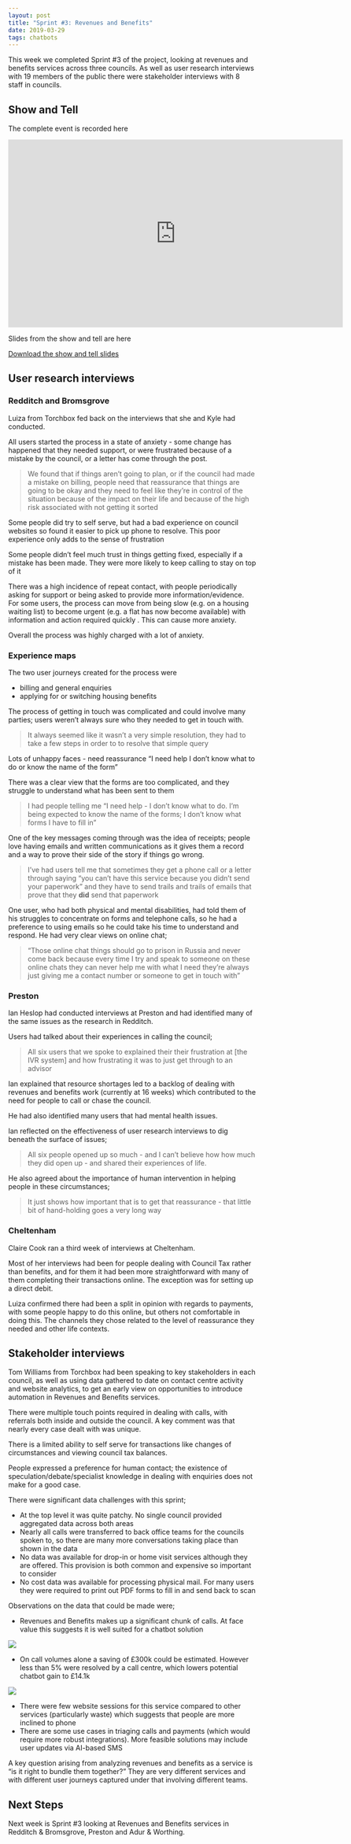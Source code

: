 ```yaml
---
layout: post
title: "Sprint #3: Revenues and Benefits"
date: 2019-03-29
tags: chatbots
---
```


This week we completed Sprint #3 of the project, looking at revenues and benefits services across three councils. As well as user research interviews with 19 members of the public there were stakeholder interviews with 8 staff in councils.

## Show and Tell

The complete event is recorded here

<iframe width="680" height="382" src="https://www.youtube.com/embed/8126PhwnDxg?start=13" frameborder="0" allow="accelerometer; autoplay; encrypted-media; gyroscope; picture-in-picture" allowfullscreen=""></iframe>

Slides from the show and tell are here

[Download the show and tell slides](https://localdigitalchatbots.github.io/uploads/Chatbots%20Show%20and%20tell%2029Mar.pdf)

## User research interviews

### Redditch and Bromsgrove

Luiza from Torchbox fed back on the interviews that she and Kyle had conducted.

All users started the process in a state of anxiety - some change has happened that they needed support, or were frustrated because of a mistake by the council, or a letter has come through the post.

> We found that if things aren’t going to plan, or if the council had made a mistake on billing, people need that reassurance that things are going to be okay and they need to feel like they’re in control of the situation because of the impact on their life and because of the high risk associated with not getting it sorted

Some people did try to self serve, but had a bad experience on council websites so found it easier to pick up phone to resolve. This poor experience only adds to the sense of frustration

Some people didn’t feel much trust in things getting fixed, especially if a mistake has been made. They were more likely to keep calling to stay on top of it

There was a high incidence of repeat contact, with people periodically asking for support or being asked to provide more information/evidence. For some users, the process can move from being slow (e.g. on a housing waiting list) to become urgent (e.g. a flat has now become available) with information and action required quickly . This can cause more anxiety.

Overall the process was highly charged with a lot of anxiety.

### Experience maps

The two user journeys created for the process were

*   billing and general enquiries
*   applying for or switching housing benefits

The process of getting in touch was complicated and could involve many parties; users weren’t always sure who they needed to get in touch with.

> It always seemed like it wasn’t a very simple resolution, they had to take a few steps in order to to resolve that simple query

Lots of unhappy faces - need reassurance “I need help I don’t know what to do or know the name of the form”

There was a clear view that the forms are too complicated, and they struggle to understand what has been sent to them

> I had people telling me “I need help - I don’t know what to do. I’m being expected to know the name of the forms; I don’t know what forms I have to fill in”

One of the key messages coming through was the idea of receipts; people love having emails and written communications as it gives them a record and a way to prove their side of the story if things go wrong.

> I’ve had users tell me that sometimes they get a phone call or a letter through saying “you can’t have this service because you didn’t send your paperwork” and they have to send trails and trails of emails that prove that they **did** send that paperwork

One user, who had both physical and mental disabilities, had told them of his struggles to concentrate on forms and telephone calls, so he had a preference to using emails so he could take his time to understand and respond. He had very clear views on online chat;

> “Those online chat things should go to prison in Russia and never come back because every time I try and speak to someone on these online chats they can never help me with what I need they’re always just giving me a contact number or someone to get in touch with”

### Preston

Ian Heslop had conducted interviews at Preston and had identified many of the same issues as the research in Redditch.

Users had talked about their experiences in calling the council;

> All six users that we spoke to explained their their frustration at \[the IVR system\] and how frustrating it was to just get through to an advisor

Ian explained that resource shortages led to a backlog of dealing with revenues and benefits work (currently at 16 weeks) which contributed to the need for people to call or chase the council.

He had also identified many users that had mental health issues.

Ian reflected on the effectiveness of user research interviews to dig beneath the surface of issues;

> All six people opened up so much - and I can’t believe how how much they did open up - and shared their experiences of life.

He also agreed about the importance of human intervention in helping people in these circumstances;

> It just shows how important that is to get that reassurance - that little bit of hand-holding goes a very long way

### Cheltenham

Claire Cook ran a third week of interviews at Cheltenham.

Most of her interviews had been for people dealing with Council Tax rather than benefits, and for them it had been more straightforward with many of them completing their transactions online. The exception was for setting up a direct debit.

Luiza confirmed there had been a split in opinion with regards to payments, with some people happy to do this online, but others not comfortable in doing this. The channels they chose related to the level of reassurance they needed and other life contexts.

## Stakeholder interviews

Tom Williams from Torchbox had been speaking to key stakeholders in each council, as well as using data gathered to date on contact centre activity and website analytics, to get an early view on opportunities to introduce automation in Revenues and Benefits services.

There were multiple touch points required in dealing with calls, with referrals both inside and outside the council. A key comment was that nearly every case dealt with was unique.

There is a limited ability to self serve for transactions like changes of circumstances and viewing council tax balances.

People expressed a preference for human contact; the existence of speculation/debate/specialist knowledge in dealing with enquiries does not make for a good case.

There were significant data challenges with this sprint;

*   At the top level it was quite patchy. No single council provided aggregated data across both areas
*   Nearly all calls were transferred to back office teams for the councils spoken to, so there are many more conversations taking place than shown in the data
*   No data was available for drop-in or home visit services although they are offered. This provision is both common and expensive so important to consider
*   No cost data was available for processing physical mail. For many users they were required to print out PDF forms to fill in and send back to scan

Observations on the data that could be made were;

*   Revenues and Benefits makes up a significant chunk of calls. At face value this suggests it is well suited for a chatbot solution

![](https://localdigitalchatbots.github.io/uploads/calls%20comparison.jpg)

*   On call volumes alone a saving of £300k could be estimated. However less than 5% were resolved by a call centre, which lowers potential chatbot gain to £14.1k

![](https://localdigitalchatbots.github.io/uploads/calls%20and%20resolution.jpg)

*   There were few website sessions for this service compared to other services (particularly waste) which suggests that people are more inclined to phone
*   There are some use cases in triaging calls and payments (which would require more robust integrations). More feasible solutions may include user updates via AI-based SMS

A key question arising from analyzing revenues and benefits as a service is “is it right to bundle them together?” They are very different services and with different user journeys captured under that involving different teams.

## Next Steps

Next week is Sprint #3 looking at Revenues and Benefits services in Redditch & Bromsgrove, Preston and Adur & Worthing.
